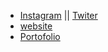 - <a href="https://www.instagram.com/puthutwahyuaji/" target="_blank">Instagram</a> || <a href="https://www.instagram.com/puthutwahyuaji/" target="_blank">Twiter</a>
- <a href="https://initer3737.github.io/course" target="_blank">website</a>
- <a href="https://initer3737.github.io/" target="_blank">Portofolio</a>

<!---
initer3737/initer3737 is a ✨ special ✨ repository because its `README.md` (this file) appears on your GitHub profile.
You can click the Preview link to take a look at your changes.
--->
